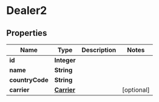 # Dealer2

## Properties
Name | Type | Description | Notes
------------ | ------------- | ------------- | -------------
**id** | **Integer** |  | 
**name** | **String** |  | 
**countryCode** | **String** |  | 
**carrier** | [**Carrier**](Carrier.md) |  |  [optional]
